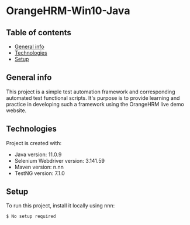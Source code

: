 # OrangeHRM-Win10-Java

## Table of contents
* [General info](#general-info)
* [Technologies](#technologies)
* [Setup](#setup)

## General info
This project is a simple test automation framework and corresponding automated test functional scripts. It's purpose is to provide learning and practice 
in developing such a framework using the OrangeHRM live demo website. 
	
## Technologies
Project is created with:
* Java version: 11.0.9
* Selenium Webdriver version: 3.141.59
* Maven version: n.nn
* TestNG version: 7.1.0
	
## Setup
To run this project, install it locally using nnn:

```
$ No setup required
```
